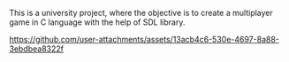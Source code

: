 This is a university project, where the objective is to create a multiplayer game in C language with the help of SDL library.





https://github.com/user-attachments/assets/13acb4c6-530e-4697-8a88-3ebdbea8322f

